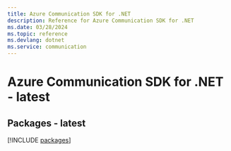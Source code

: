 ```yaml
---
title: Azure Communication SDK for .NET
description: Reference for Azure Communication SDK for .NET
ms.date: 03/28/2024
ms.topic: reference
ms.devlang: dotnet
ms.service: communication
---
```

# Azure Communication SDK for .NET - latest
## Packages - latest
[!INCLUDE [packages](communication-index.md)]